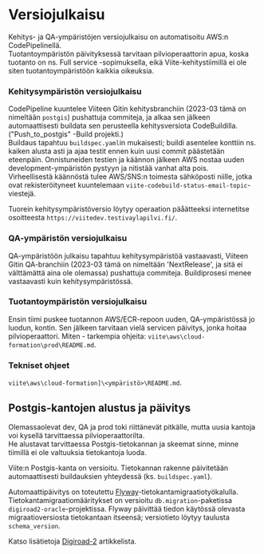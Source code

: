 # Versiojulkaisu

Kehitys- ja QA-ympäristöjen versiojulkaisu on automatisoitu AWS:n CodePipelinellä.   
Tuotantoympäristön päivityksessä tarvitaan pilvioperaattorin apua, koska tuotanto on ns. Full service -sopimuksella, eikä Viite-kehitystiimillä ei ole siten tuotantoympäristöön kaikkia oikeuksia.

### Kehitysympäristön versiojulkaisu ###
CodePipeline kuuntelee Viiteen Gitin kehitysbranchiin (2023-03 tämä on nimeltään `postgis`) pushattuja commiteja, 
ja alkaa sen jälkeen automaattisesti buildata sen perusteella kehitysversiota CodeBuildilla. ("Push_to_postgis" -Build projekti.)    
Buildaus tapahtuu  `buildspec.yaml`in mukaisesti; buildi asentelee konttiin ns. kaiken alusta asti ja ajaa testit ennen kuin uusi commit päästetään eteenpäin. 
Onnistuneiden testien ja käännon jälkeen AWS nostaa uuden development-ympäristön pystyyn ja nitistää vanhat alta pois.   
Virheellisestä käännöstä tulee AWS/SNS:n toimesta sähköposti niille, jotka ovat rekisteröityneet kuuntelemaan `viite-codebuild-status-email-topic`-viestejä.

Tuorein kehitysympäristöversio löytyy operaation päåätteeksi internetitse osoitteesta `https://viitedev.testivaylapilvi.fi/`.

### QA-ympäristön versiojulkaisu ###
QA-ympäristöön julkaisu tapahtuu kehitysympäristöä vastaavasti,
Viiteen Gitin QA-branchiin (2023-03 tämä on nimeltään 'NextRelease', ja sitä ei välttämättä aina ole olemassa) pushattuja commiteja.
Buildiprosesi menee vastaavasti kuin kehitysympäristössä.

### Tuotantoympäristön versiojulkaisu ###
Ensin tiimi puskee tuotannon AWS/ECR-repoon uuden, QA-ympäristössä jo luodun, kontin.
Sen jälkeen tarvitaan vielä servicen päivitys, jonka hoitaa pilvioperaattori.
Miten - tarkempia ohjeita: `viite\aws\cloud-formation\prod\README.md`.

### Tekniset ohjeet ###
`viite\aws\cloud-formation]\<ympäristö>\README.md`.


## Postgis-kantojen alustus ja päivitys

Olemassaolevat dev, QA ja prod toki riittänevät pitkälle, mutta uusia kantoja voi kysellä tarvittaessa pilvioperaattorilta.   
He alustavat tarvittaessa Postgis-tietokannan ja skeemat sinne, minne tiimillä ei ole valtuuksia tietokantoja luoda.

Viite:n Postgis-kanta on versioitu.
Tietokannan rakenne päivitetään automaattisesti buildauksien yhteydessä (ks. `buildspec.yaml`).

Automaattipäivitys on toteutettu [Flyway](http://flywaydb.org/)-tietokantamigraatiotyökalulla.
Tietokantamigraatiomääritykset on versioitu `db.migration`-paketissa `digiroad2-oracle`-projektissa.
Flyway päivittää tiedon käytössä olevasta migraatioversiosta tietokantaan itseensä; versiotieto löytyy taulusta `schema_version`.

Katso lisätietoja [Digiroad-2](README.md) artikkelista.

